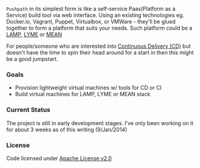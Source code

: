 `Pushpath` in its simplest form is like a self-service Paas(Platform as a Service) build tool via web interface.
Using an existing technologies eg. Docker.io, Vagrant, Puppet, Virtualbox, or VMWare - they'll be glued together to form a platform that suits your needs.
Such platform could be a [LAMP](http://en.wikipedia.org/wiki/LAMP_%28software_bundle%29), [LYME](http://en.wikipedia.org/wiki/LYME_%28software_bundle%29) or [MEAN](http://mean.io/)

For people/someone who are interested into  [Continuous Delivery (CD)](http://en.wikipedia.org/wiki/Continuous_delivery) but doesn't have the time to spin their head around for a start in then this might be a good jumpstart.

### Goals

* Provision lightweight virtual machines w/ tools for CD or CI
* Build virtual machines for LAMP, LYME or MEAN stack

### Current Status

The project is still in early development stages. I’ve only been working on it for about 3 weeks as of this writing (9/Jan/2014)

### License

Code licensed under [Apache License v2.0](http://www.apache.org/licenses/LICENSE-2.0)

